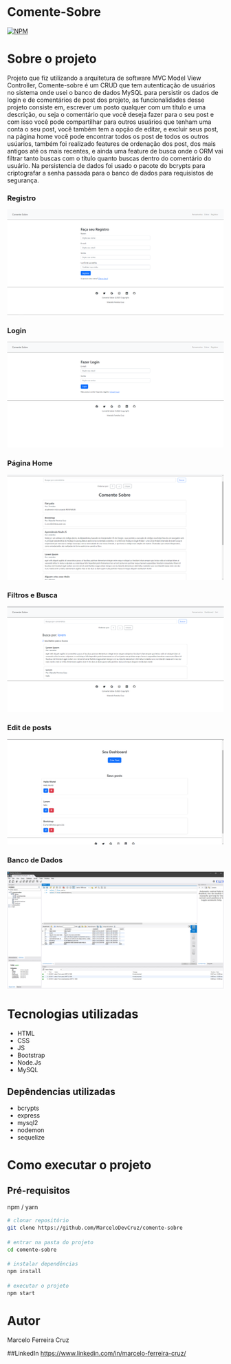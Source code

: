 # Comente-Sobre
[![NPM](https://img.shields.io/npm/l/react)](https://github.com/MarceloDevCruz/comente-sobre/blob/master/LICENCE) 

# Sobre o projeto

Projeto que fiz utilizando a arquitetura de software MVC Model View Controller, Comente-sobre é um CRUD que tem autenticação de usuários no sistema onde usei o banco de dados MySQL para persistir os dados de login e de comentários de post dos projeto, as funcionalidades desse projeto consiste em, escrever um posto qualquer com um título e uma descrição, ou seja o comentário que você deseja fazer para o seu post e com isso você pode compartilhar para outros usuários que tenham uma conta o seu post, você também tem a opção de editar, e excluir seus post, na página home você pode encontrar todos os post de todos os outros usúarios, também foi realizado features de ordenação dos post, dos mais antigos até os mais recentes, e ainda uma feature de busca onde o ORM vai filtrar tanto buscas com o título quanto buscas dentro do comentário do usuário. Na persistencia de dados foi usado o pacote do bcrypts para criptografar a senha passada para o banco de dados para requisistos de segurança.
### Registro
![Registro](https://github.com/MarceloDevCruz/comente-sobre/blob/master/public/img/registro.png)

### Login
![Login](https://github.com/MarceloDevCruz/comente-sobre/blob/master/public/img/login.png)

### Página Home
![Página Home](https://github.com/MarceloDevCruz/comente-sobre/blob/master/public/img/home_1.png)

### Filtros e Busca
![Filtros e Busca](https://github.com/MarceloDevCruz/comente-sobre/blob/master/public/img/home_2.png)

### Edit de posts
![Edit de posts](https://github.com/MarceloDevCruz/comente-sobre/blob/master/public/img/edit.png)

### Banco de Dados
![Banco de Dados](https://github.com/MarceloDevCruz/comente-sobre/blob/master/public/img/database.jpg)

# Tecnologias utilizadas
 - HTML
 - CSS
 - JS
 - Bootstrap
 - Node.Js
 - MySQL
 
 ## Depêndencias utilizadas
 - bcrypts
 - express
 - mysql2
 - nodemon
 - sequelize

# Como executar o projeto

## Pré-requisitos
npm / yarn

```bash
# clonar repositório
git clone https://github.com/MarceloDevCruz/comente-sobre

# entrar na pasta do projeto
cd comente-sobre

# instalar dependências
npm install

# executar o projeto
npm start
```

# Autor
Marcelo Ferreira Cruz

##LinkedIn
https://www.linkedin.com/in/marcelo-ferreira-cruz/


